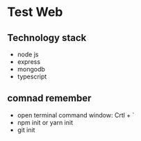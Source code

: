 # Test Web

## Technology stack

- node js
- express
- mongodb
- typescript

## comnad remember

- open terminal command window: Crtl + `
- npm init or yarn init
- git init
